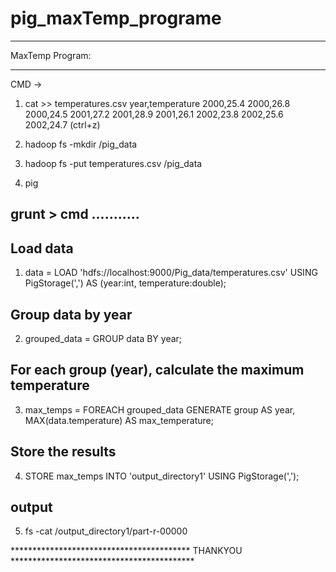 # pig_maxTemp_programe
*********************************
MaxTemp Program:
*********************************

CMD ->

1. cat >> temperatures.csv
year,temperature
2000,25.4
2000,26.8
2000,24.5
2001,27.2
2001,28.9
2001,26.1
2002,23.8
2002,25.6
2002,24.7
(ctrl+z)


2. hadoop fs -mkdir /pig_data
3. hadoop fs -put temperatures.csv /pig_data
4. pig

## grunt > cmd ...........

## Load data 
1. data = LOAD 'hdfs://localhost:9000/Pig_data/temperatures.csv' USING PigStorage(',') AS (year:int, temperature:double);

## Group data by year
2. grouped_data = GROUP data BY year;

## For each group (year), calculate the maximum temperature
3. max_temps = FOREACH grouped_data GENERATE group AS year, MAX(data.temperature) AS max_temperature;

## Store the results
4. STORE max_temps INTO 'output_directory1' USING PigStorage(',');

## output
5. fs -cat /output_directory1/part-r-00000


***************************************** THANKYOU ******************************************

